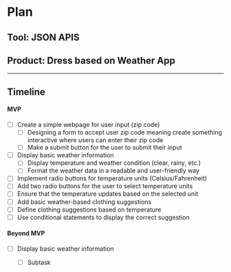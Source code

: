 # Plan

## Tool: JSON APIS
## Product: Dress based on Weather App

---

## Timeline

#### MVP
- [ ] Create a simple webpage for user input (zip code)
  - [ ] Designing a form to accept user zip code meaning create something interactive where users can enter their zip code
  - [ ] Make a submit button for the user to submit their input
- [ ] Display basic weather information
  - [ ] Display temperature and weather condition (clear, rainy, etc.)
  - [ ] Format the weather data in a readable and user-friendly way
- [ ]  Implement radio buttons for temperature units (Celsius/Fahrenheit)
  - [ ]  Add two radio buttons for the user to select temperature units
  - [ ]  Ensure that the temperature updates based on the selected unit
- [ ]  Add basic weather-based clothing suggestions
  - [ ]  Define clothing suggestions based on temperature
  - [ ]  Use conditional statements to display the correct suggestion
#### Beyond MVP

- [ ] Display basic weather information
  - [ ] Subtask


<!-- EXAMPLE

## Tool: APIs
## Product: Green Glass Door riddle app

## Timeline

### MVP

- [ ] Front-end
  - [x] Webpage to collect input from user (deadline: 4/15)
  - [ ] Webpage to display "yes, but a ___ can't" or "no, but a ___ can" (deadline: 5/1)
- [x] Back-end
  - [x] Use regex to test whether or not the word can go through the GGD (deadline: 3/1)
  - [x] Use the Twinword API to find related words (deadline: 3/15)
    - [ ] Iterate through the words until an opposite example can be found (deadline: 4/1)

#### Beyond MVP

- [ ] Use another API to make sure the opposite example is a noun
- [ ] Automate notification of API limit to make sure I don’t exceed free quota
- [ ] A multiple choice quizzer that will test the user’s knowledge of the solution

-->





<!-- DO NOT USE THIS YET

| Name | Glows | Grows |
| -------- | ------- | ------- |
|   |   |
|   |   |
|   |   |
|   |   |
|   |   |
|   |   |

-->
